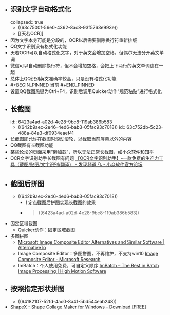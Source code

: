 - ## 识别文字自动格式化
  collapsed:: true
	- ((63c7500f-56e0-4362-8ac8-93f5763e993e))
	- [[天若OCR]]
- 因为文字本身可能是分段的，OCR以后需要删除换行符重新排版
- QQ文字识别没有格式化功能
- 天若OCR可以自动格式化文字，对于英文会增加空格，但偶尔无法分开英文单词
- 微信可以自动删除换行符，但不会增加空格，会把上下两行的英文单词连在一起
- 总体上QQ识别英文准确率较高，只是没有格式化功能
- #+BEGIN_PINNED
  当前
  #+END_PINNED
- 设置QQ截图热键为Ctrl+F4，识别后调用Quicker动作“规范粘贴”进行格式化
- ## 长截图
  id:: 6423a4ad-a02d-4e28-9bc8-119ab386b583
	- ((642b9aec-2e46-4ed6-bab3-05fac93c7018))
	  id:: 63c752db-5c23-488a-84a3-df0934eaef41
- 长截图即允许在截图时滚动滚轮，以截取当前屏幕以外的内容
- QQ截图有长截图功能
- 某些论坛的页面采用“懒加载”，所以无法正常长截图，如小众软件和知乎
- OCR文字识别助手长截图有问题 [【OCR文字识别助手】-一款免费的生产力工具（截图/贴图/文字识别/翻译） - 发现频道 🔍 - 小众软件官方论坛](https://meta.appinn.net/t/topic/24482/106)
- ## 截图后拼图
	- ((642b9aec-2e46-4ed6-bab3-05fac93c7018))
		- ! 定点截图后拼图实现长截图的效果
		- >((6423a4ad-a02d-4e28-9bc8-119ab386b583))
- 固定区域截图
	- Quicker动作：固定区域截图
- 多图拼图
	- [Microsoft Image Composite Editor Alternatives and Similar Software | AlternativeTo](https://alternativeto.net/software/image-composite-editor/)
	- Image Composite Editor：多图拼图，不再维护，不支持win10 [Image Composite Editor - Microsoft Research](https://www.microsoft.com/en-us/research/project/image-composite-editor/)
	- ImBatch：个人使用免费，可自定义顺序 [ImBatch – The Best in Batch Image Processing | High Motion Software](https://www.highmotionsoftware.com/products/imbatch)
- ## 按照指定形状拼图
	- ((64182107-52fd-4ac0-8a41-5bd544eab248))
- [ShapeX - Shape Collage Maker for Windows - Download [FREE]](https://www.reasyze.com/shapex/)